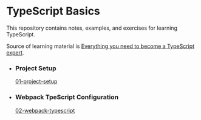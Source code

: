 # TypeScript Basics

This repository contains notes, examples, and exercises for learning TypeScript.

Source of learning material is [Everything you need to become a TypeScript expert](https://ultimatecourses.com/courses/typescript).

- ### Project Setup

  [01-project-setup](01-project-setup)

- ### Webpack TpeScript Configuration
  [02-webpack-typescript](02-webpack-typescript)
